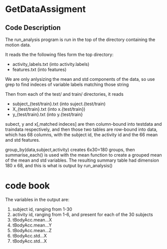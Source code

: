 # GetDataAssigment


## Code Description

The run_analysis program is run in the top of the directory containing the
motion data.

It reads the the following files form the top directory:

* activity_labels.txt (into activity.labels)
* features.txt (into features)

We are only anlysizing the mean and std components of the data, so use grep
to find indeces of variable labels matching those string

Then from each of the test/ and train/ directories, it reads

* subject_{test/train}.txt (into suject.{test/train)
* X_{test/train}.txt (into x.{test/train})
* y_{test/train}.txt (into y.{test/train}

subect, y and x[,matched indeces] are then column-bound into testdata and traindata respectively,
and then those two tables are row-bound into data, which has 68 columns, with the subject id, the activity id
and the 66 mean and std features.

group_by(data,subject,activity) creates 6x30=180 groups, then
summarise_each() is used with the mean function to create a  grouped mean of the mean and std variables. The resulting
summary table had dimension 180 x 68, and this is what is output by run_analysis()

# code book

The variables in the output are:
1. subject id, ranging from 1-30
2. activity id, ranging from 1-6, and present for each of the 30 subjects
3. tBodyAcc.mean...X
4. tBodyAcc.mean...Y
5. tBodyAcc.mean...Z
6. tBodyAcc.std...X
7. tBodyAcc.std...X

